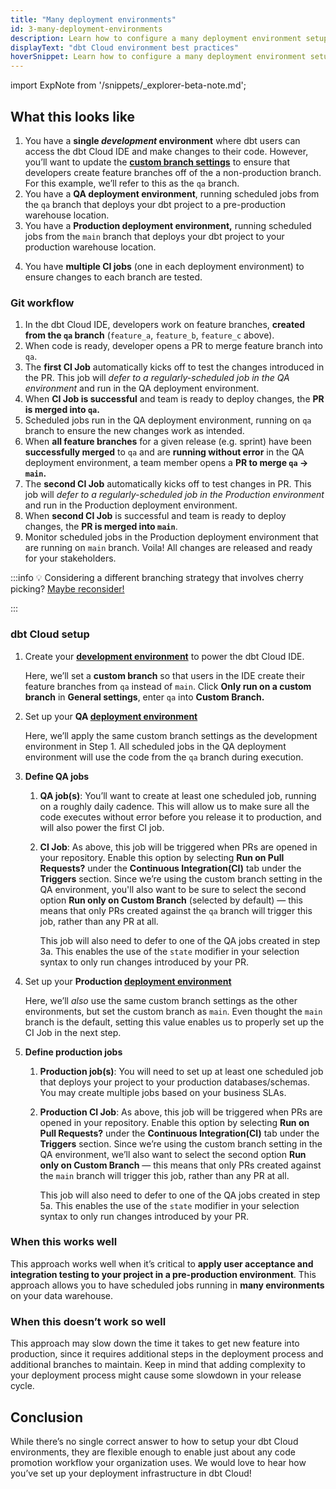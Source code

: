 ```yaml
---
title: "Many deployment environments"
id: 3-many-deployment-environments
description: Learn how to configure a many deployment environment setup in dbt Cloud.
displayText: "dbt Cloud environment best practices"
hoverSnippet: Learn how to configure a many deployment environment setup in dbt Cloud.
---
```

import ExpNote from '/snippets/_explorer-beta-note.md';

## What this looks like

1. You have a **single *development* environment** where dbt users can access the dbt Cloud IDE and make changes to their code. However, you’ll want to update the **[custom branch settings](faqs/Environments/custom-branch-settings)** to ensure that developers create feature branches off of the a non-production branch. For this example, we’ll refer to this as the `qa` branch.
2. You have a **QA deployment environment**, running scheduled jobs from the `qa` branch that deploys your dbt project to a pre-production warehouse location.
3. You have a **Production deployment environment,** running scheduled jobs from the `main` branch that deploys your dbt project to your production warehouse location. <br />

 <ExpNote/>
 
4. You have **multiple CI jobs** (one in each deployment environment) to ensure changes to each branch are tested.  

<Lightbox src="/img/guides/best-practices/environment-setup/many-deployments-table.png" title="Table of basic setup for many deployment environment" />

### Git workflow

<Lightbox src="/img/guides/best-practices/environment-setup/many-branch-git.png" title="git flow diagram for many deployment environments" />

1. In the dbt Cloud IDE, developers work on feature branches, **created from the `qa` branch** (`feature_a`, `feature_b`, `feature_c` above).
2. When code is ready, developer opens a PR to merge feature branch into `qa`.
3. The **first CI Job** automatically kicks off to test the changes introduced in the PR. This job will *defer to a regularly-scheduled job in the QA environment* and run in the QA deployment environment.
4. When **CI Job is successful** and team is ready to deploy changes, the **PR is merged into `qa`.**
5. Scheduled jobs run in the QA deployment environment, running on `qa` branch to ensure the new changes work as intended.
6. When **all feature branches** for a given release (e.g. sprint) have been **successfully merged** to `qa` and are **running without error** in the QA deployment environment, a team member opens a **PR to merge `qa` → `main`.**
7. The **second CI Job** automatically kicks off to test changes in PR. This job will *defer to a regularly-scheduled job in the Production environment* and run in the Production deployment environment.
8. When **second CI Job** is successful and team is ready to deploy changes, the **PR is merged into `main`**.
9. Monitor scheduled jobs in the Production deployment environment that are running on `main` branch. Voila! All changes are released and ready for your stakeholders.

:::info
💡 Considering a different branching strategy that involves cherry picking? [Maybe reconsider!](https://docs.getdbt.com/blog/the-case-against-git-cherry-picking)

:::

### dbt Cloud setup

1. Create your [**development environment**](/docs/dbt-cloud-environments) to power the dbt Cloud IDE.

    Here, we’ll set a **custom branch** so that users in the IDE create their feature branches from `qa` instead of `main`. Click **Only run on a custom branch** in **General settings**, enter `qa` into **Custom Branch.**

2. Set up your **QA [deployment environment](/docs/deploy/deploy-environments)**

    Here, we’ll apply the same custom branch settings as the development environment in Step 1. All scheduled jobs in the QA deployment environment will use the code from the `qa` branch during execution.

3. **Define QA jobs**
    1. **QA job(s)**: You’ll want to create at least one scheduled job, running on a roughly daily cadence. This will allow us to make sure all the code executes without error before you release it to production, and will also power the first CI job.
    2. **CI Job**: As above, this job will be triggered when PRs are opened in your repository. Enable this option by selecting **Run on Pull Requests?** under the **Continuous Integration(CI)** tab under the **Triggers** section. Since we’re using the custom branch setting in the QA environment, you'll also want to be sure to select the second option **Run only on Custom Branch** (selected by default) — this means that only PRs created against the `qa` branch will trigger this job, rather than any PR at all.

        This job will also need to defer to one of the QA jobs created in step 3a. This enables the use of the `state` modifier in your selection syntax to only run changes introduced by your PR.

4. Set up your **Production [deployment environment](/docs/deploy/deploy-environments)**

    Here, we’ll *also* use the same custom branch settings as the other environments, but set the custom branch as `main`. Even thought the `main` branch is the default, setting this value enables us to properly set up the CI Job in the next step.

5. **Define production jobs**
    1. **Production job(s)**: You will need to set up at least one scheduled job that deploys your project to your production databases/schemas. You may create multiple jobs based on your business SLAs.
    2. **Production CI Job**: As above, this job will be triggered when PRs are opened in your repository. Enable this option by selecting **Run on Pull Requests?** under the **Continuous Integration(CI)** tab under the **Triggers** section. Since we’re using the custom branch setting in the QA environment, we’ll also want to select the second option **Run only on Custom Branch** — this means that only PRs created against the `main` branch will trigger this job, rather than any PR at all.

        This job will also need to defer to one of the QA jobs created in step 5a. This enables the use of the `state` modifier in your selection syntax to only run changes introduced by your PR.

### When this works well

This approach works well when it’s critical to **apply user acceptance and integration testing to your project in a pre-production environment**. This approach allows you to have scheduled jobs running in **many environments** on your data warehouse.

### When this doesn’t work so well

This approach may slow down the time it takes to get new feature into production, since it requires additional steps in the deployment process and additional branches to maintain. Keep in mind that adding complexity to your deployment process might cause some slowdown in your release cycle.

## Conclusion

While there’s no single correct answer to how to setup your dbt Cloud environments, they are flexible enough to enable just about any code promotion workflow your organization uses. We would love to hear how you’ve set up your deployment infrastructure in dbt Cloud!

